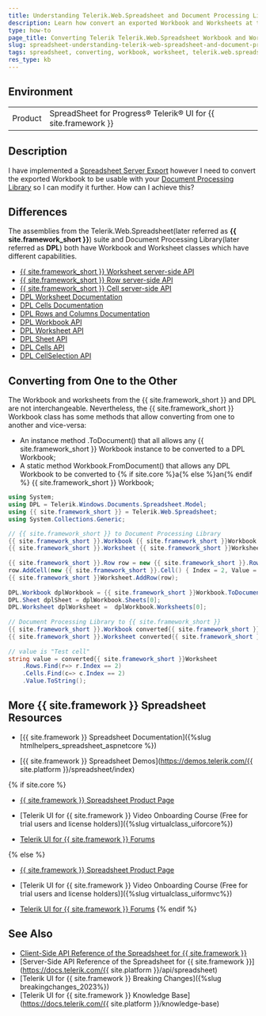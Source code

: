 ```yaml
---
title: Understanding Telerik.Web.Spreadsheet and Document Processing Library Spreadsheet Workbook and Worksheets
description: Learn how convert an exported Workbook and Worksheets at the server-side from Telerik.Web.Spreadsheet to Document Processing Library Spreadsheet.
type: how-to
page_title: Converting Telerik Telerik.Web.Spreadsheet Workbook and Worksheets to Document Processing Library 
slug: spreadsheet-understanding-telerik-web-spreadsheet-and-document-processing-library
tags: spreadsheet, converting, workbook, worksheet, telerik.web.spreadsheet, dpl, document processing, back-end, server 
res_type: kb
---
```


## Environment

<table>
 <tr>
  <td>Product</td>
  <td>SpreadSheet for Progress® Telerik® UI for {{ site.framework }}</td>
 </tr>
</table>

## Description

I have implemented a [Spreadsheet Server Export](https://demos.telerik.com/aspnet-core/spreadsheet/server-side-import-export) however I need to convert the exported Workbook to be usable with your [Document Processing Library](https://docs.telerik.com/devtools/document-processing/libraries/radspreadprocessing/working-with-workbooks/working-with-workbooks-what-is-workbook) so I can modify it further. How can I achieve this?

## Differences

The assemblies from the Telerik.Web.Spreadsheet(later referred as **{{ site.framework_short }}**) suite and Document Processing Library(later referred as **DPL**) both have Workbook and Worksheet classes which have different capabilities.

- [{{ site.framework_short }} Worksheet server-side API](https://docs.telerik.com/devtools/aspnet-ajax/controls/spreadsheet/server-side-programming/overview#telerikwebspreadsheetworksheet-properties-and-methods)
- [{{ site.framework_short }} Row server-side API](https://docs.telerik.com/devtools/aspnet-ajax/controls/spreadsheet/server-side-programming/overview#telerikwebspreadsheetrow-properties-and-methods)
- [{{ site.framework_short }} Cell server-side API](https://docs.telerik.com/devtools/aspnet-ajax/controls/spreadsheet/server-side-programming/overview#telerikwebspreadsheetcell-properties)
- [DPL Worksheet Documentation](https://docs.telerik.com/devtools/document-processing/libraries/radspreadprocessing/working-with-worksheets/what-is-worksheet)
- [DPL Cells Documentation](https://docs.telerik.com/devtools/document-processing/libraries/radspreadprocessing/working-with-cells/what-is-cell)
- [DPL Rows and Columns Documentation](https://docs.telerik.com/devtools/document-processing/libraries/radspreadprocessing/working-with-rows-and-columns/what-is-row-column)
- [DPL Workbook API](https://docs.telerik.com/devtools/document-processing/api/Telerik.Windows.Documents.Spreadsheet.Model.Workbook.html)
- [DPL Worksheet API](https://docs.telerik.com/devtools/document-processing/api/Telerik.Windows.Documents.Spreadsheet.Model.Worksheet.html)
- [DPL Sheet API](https://docs.telerik.com/devtools/document-processing/api/Telerik.Windows.Documents.Spreadsheet.Model.Sheet.html)
- [DPL Cells API](https://docs.telerik.com/devtools/document-processing/api/Telerik.Windows.Documents.Spreadsheet.Model.Cells.html)
- [DPL CellSelection API](https://docs.telerik.com/devtools/document-processing/api/Telerik.Windows.Documents.Spreadsheet.Model.CellSelection.html)


## Converting from One to the Other

The Workbook and worksheets from the {{ site.framework_short }} and DPL are not interchangeable. Nevertheless, the {{ site.framework_short }} Workbook class has some methods that allow converting from one to another and vice-versa:

- An instance method .ToDocument() that all allows any {{ site.framework_short }} Workbook instance to be converted to a DPL Workbook;
- A static method Workbook.FromDocument() that allows any DPL Workbook to be converted to {% if site.core %}a{% else %}an{% endif %} {{ site.framework_short }} Workbook;

````C#
using System;
using DPL = Telerik.Windows.Documents.Spreadsheet.Model;
using {{ site.framework_short }} = Telerik.Web.Spreadsheet;
using System.Collections.Generic;

// {{ site.framework_short }} to Document Processing Library
{{ site.framework_short }}.Workbook {{ site.framework_short }}Workbook = new {{ site.framework_short }}.Workbook();
{{ site.framework_short }}.Worksheet {{ site.framework_short }}Worksheet = {{ site.framework_short }}Workbook.AddSheet();
 
{{ site.framework_short }}.Row row = new {{ site.framework_short }}.Row() { Index = 2, Cells = new List<{{ site.framework_short }}.Cell> { } };
row.AddCell(new {{ site.framework_short }}.Cell() { Index = 2, Value = "Test cell" });
{{ site.framework_short }}Worksheet.AddRow(row);
 
DPL.Workbook dplWorkbook = {{ site.framework_short }}Workbook.ToDocument();
DPL.Sheet dplSheet = dplWorkbook.Sheets[0];
DPL.Worksheet dplWorksheet =  dplWorkbook.Worksheets[0];
 
// Document Processing Library to {{ site.framework_short }}
{{ site.framework_short }}.Workbook converted{{ site.framework_short }}Workbook = {{ site.framework_short }}.Workbook.FromDocument(dplWorkbook);
{{ site.framework_short }}.Worksheet converted{{ site.framework_short }}Worksheet = converted{{ site.framework_short }}Workbook.Sheets[0];
 
// value is "Test cell"
string value = converted{{ site.framework_short }}Worksheet
    .Rows.Find(r=> r.Index == 2)
    .Cells.Find(c=> c.Index == 2)
    .Value.ToString();
````

## More {{ site.framework }} Spreadsheet Resources

* [{{ site.framework }} Spreadsheet Documentation]({%slug htmlhelpers_spreadsheet_aspnetcore %})

* [{{ site.framework }} Spreadsheet Demos](https://demos.telerik.com/{{ site.platform }}/spreadsheet/index)

{% if site.core %}
* [{{ site.framework }} Spreadsheet Product Page](https://www.telerik.com/aspnet-core-ui/spreadsheet)

* [Telerik UI for {{ site.framework }} Video Onboarding Course (Free for trial users and license holders)]({%slug virtualclass_uiforcore%})

* [Telerik UI for {{ site.framework }} Forums](https://www.telerik.com/forums/aspnet-core-ui)

{% else %}
* [{{ site.framework }} Spreadsheet Product Page](https://www.telerik.com/aspnet-mvc/spreadsheet)

* [Telerik UI for {{ site.framework }} Video Onboarding Course (Free for trial users and license holders)]({%slug virtualclass_uiformvc%})

* [Telerik UI for {{ site.framework }} Forums](https://www.telerik.com/forums/aspnet-mvc)
{% endif %}

## See Also

* [Client-Side API Reference of the Spreadsheet for {{ site.framework }}](https://docs.telerik.com/kendo-ui/api/javascript/ui/spreadsheet)
* [Server-Side API Reference of the Spreadsheet for {{ site.framework }}](https://docs.telerik.com/{{ site.platform }}/api/spreadsheet)
* [Telerik UI for {{ site.framework }} Breaking Changes]({%slug breakingchanges_2023%})
* [Telerik UI for {{ site.framework }} Knowledge Base](https://docs.telerik.com/{{ site.platform }}/knowledge-base)